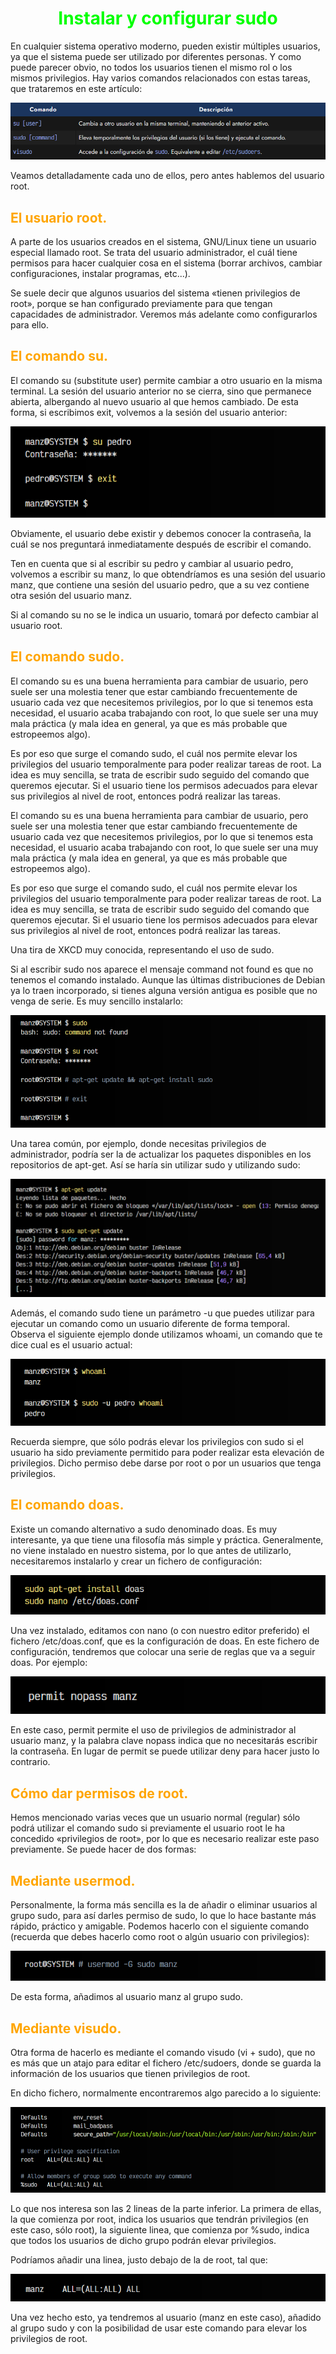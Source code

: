 # <span style="color:lime"><center>Instalar y configurar sudo</center></span>

En cualquier sistema operativo moderno, pueden existir múltiples usuarios, ya que el sistema puede ser utilizado por diferentes personas. Y como puede parecer obvio, no todos los usuarios tienen el mismo rol o los mismos privilegios. Hay varios comandos relacionados con estas tareas, que trataremos en este artículo:

![alt text](./imagenes-instalar-y-configurar-sudo/image.png)

Veamos detalladamente cada uno de ellos, pero antes hablemos del usuario root.

## <span style="color:orange">El usuario root.</span>
A parte de los usuarios creados en el sistema, GNU/Linux tiene un usuario especial llamado root. Se trata del usuario administrador, el cuál tiene permisos para hacer cualquier cosa en el sistema (borrar archivos, cambiar configuraciones, instalar programas, etc...).

Se suele decir que algunos usuarios del sistema «tienen privilegios de root», porque se han configurado previamente para que tengan capacidades de administrador. Veremos más adelante como configurarlos para ello.

## <span style="color:orange">El comando su.</span>
El comando su (substitute user) permite cambiar a otro usuario en la misma terminal. La sesión del usuario anterior no se cierra, sino que permanece abierta, albergando al nuevo usuario al que hemos cambiado. De esta forma, si escribimos exit, volvemos a la sesión del usuario anterior:

![alt text](./imagenes-instalar-y-configurar-sudo/image-1.png)

Obviamente, el usuario debe existir y debemos conocer la contraseña, la cuál se nos preguntará inmediatamente después de escribir el comando.

Ten en cuenta que si al escribir su pedro y cambiar al usuario pedro, volvemos a escribir su manz, lo que obtendríamos es una sesión del usuario manz, que contiene una sesión del usuario pedro, que a su vez contiene otra sesión del usuario manz.

Si al comando su no se le indica un usuario, tomará por defecto cambiar al usuario root.

## <span style="color:orange">El comando sudo.</span>
El comando su es una buena herramienta para cambiar de usuario, pero suele ser una molestia tener que estar cambiando frecuentemente de usuario cada vez que necesitemos privilegios, por lo que si tenemos esta necesidad, el usuario acaba trabajando con root, lo que suele ser una muy mala práctica (y mala idea en general, ya que es más probable que estropeemos algo).

Es por eso que surge el comando sudo, el cuál nos permite elevar los privilegios del usuario temporalmente para poder realizar tareas de root. La idea es muy sencilla, se trata de escribir sudo seguido del comando que queremos ejecutar. Si el usuario tiene los permisos adecuados para elevar sus privilegios al nivel de root, entonces podrá realizar las tareas.

El comando su es una buena herramienta para cambiar de usuario, pero suele ser una molestia tener que estar cambiando frecuentemente de usuario cada vez que necesitemos privilegios, por lo que si tenemos esta necesidad, el usuario acaba trabajando con root, lo que suele ser una muy mala práctica (y mala idea en general, ya que es más probable que estropeemos algo).

Es por eso que surge el comando sudo, el cuál nos permite elevar los privilegios del usuario temporalmente para poder realizar tareas de root. La idea es muy sencilla, se trata de escribir sudo seguido del comando que queremos ejecutar. Si el usuario tiene los permisos adecuados para elevar sus privilegios al nivel de root, entonces podrá realizar las tareas.

Una tira de XKCD muy conocida, representando el uso de sudo.

Si al escribir sudo nos aparece el mensaje command not found es que no tenemos el comando instalado. Aunque las últimas distribuciones de Debian ya lo traen incorporado, si tienes alguna versión antigua es posible que no venga de serie. Es muy sencillo instalarlo:

![alt text](./imagenes-instalar-y-configurar-sudo/image-2.png)

Una tarea común, por ejemplo, donde necesitas privilegios de administrador, podría ser la de actualizar los paquetes disponibles en los repositorios de apt-get. Así se haría sin utilizar sudo y utilizando sudo:

![alt text](./imagenes-instalar-y-configurar-sudo/image-3.png)

Además, el comando sudo tiene un parámetro -u que puedes utilizar para ejecutar un comando como un usuario diferente de forma temporal. Observa el siguiente ejemplo donde utilizamos whoami, un comando que te dice cual es el usuario actual:

![alt text](./imagenes-instalar-y-configurar-sudo/image-4.png)

Recuerda siempre, que sólo podrás elevar los privilegios con sudo si el usuario ha sido previamente permitido para poder realizar esta elevación de privilegios. Dicho permiso debe darse por root o por un usuarios que tenga privilegios.

## <span style="color:orange">El comando doas.</span>
Existe un comando alternativo a sudo denominado doas. Es muy interesante, ya que tiene una filosofía más simple y práctica. Generalmente, no viene instalado en nuestro sistema, por lo que antes de utilizarlo, necesitaremos instalarlo y crear un fichero de configuración:

![alt text](./imagenes-instalar-y-configurar-sudo/image-5.png)

Una vez instalado, editamos con nano (o con nuestro editor preferido) el fichero /etc/doas.conf, que es la configuración de doas. En este fichero de configuración, tendremos que colocar una serie de reglas que va a seguir doas. Por ejemplo:

![alt text](./imagenes-instalar-y-configurar-sudo/image-6.png)

En este caso, permit permite el uso de privilegios de administrador al usuario manz, y la palabra clave nopass indica que no necesitarás escribir la contraseña. En lugar de permit se puede utilizar deny para hacer justo lo contrario.

## <span style="color:orange">Cómo dar permisos de root.</span>
Hemos mencionado varias veces que un usuario normal (regular) sólo podrá utilizar el comando sudo si previamente el usuario root le ha concedido «privilegios de root», por lo que es necesario realizar este paso previamente. Se puede hacer de dos formas:

## <span style="color:orange">Mediante usermod.</span>
Personalmente, la forma más sencilla es la de añadir o eliminar usuarios al grupo sudo, para así darles permiso de sudo, lo que lo hace bastante más rápido, práctico y amigable. Podemos hacerlo con el siguiente comando (recuerda que debes hacerlo como root o algún usuario con privilegios):

![alt text](./imagenes-instalar-y-configurar-sudo/image-7.png)

De esta forma, añadimos al usuario manz al grupo sudo.

## <span style="color:orange">Mediante visudo.</span>
Otra forma de hacerlo es mediante el comando visudo (vi + sudo), que no es más que un atajo para editar el fichero /etc/sudoers, donde se guarda la información de los usuarios que tienen privilegios de root.

En dicho fichero, normalmente encontraremos algo parecido a lo siguiente:

![alt text](./imagenes-instalar-y-configurar-sudo/image-8.png)

Lo que nos interesa son las 2 lineas de la parte inferior. La primera de ellas, la que comienza por root, indica los usuarios que tendrán privilegios (en este caso, sólo root), la siguiente linea, que comienza por %sudo, indica que todos los usuarios de dicho grupo podrán elevar privilegios.

Podríamos añadir una linea, justo debajo de la de root, tal que:

![alt text](./imagenes-instalar-y-configurar-sudo/image-9.png)

Una vez hecho esto, ya tendremos al usuario (manz en este caso), añadido al grupo sudo y con la posibilidad de usar este comando para elevar los privilegios de root.